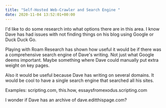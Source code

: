 ```yaml
---
title: "Self-Hosted Web-Crawler and Search Engine "
date: 2020-11-04 13:52:01+00:00
---
```


I'd like to do some research into what options there are in this area. I know Dave has had issues with not finding things on his blog using Google or Duck Duck Go.

Playing with Roam Research has shown how useful it would be if there was a comprehensive search engine of Dave's writing. Not just what Google deems important. Maybe something where Dave could manually put extra weight on key pages.

Also it would be useful because Dave has writing on several domains. It would be cool to have a single search engine that searched all his sites.

Examples: scripting.com, this.how, essaysfromexodus.scripting.com

I wonder if Dave has an archive of dave.editthispage.com?

